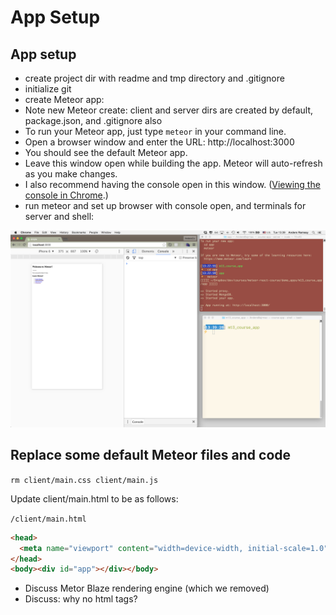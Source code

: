 # App Setup
## App setup
- create project dir with readme and tmp directory and .gitignore
- initialize git
- create Meteor app:
- Note new Meteor create: client and server dirs are created by default, package.json, and .gitignore also
- To run your Meteor app, just type ```meteor``` in your command line.
- Open a browser window and enter the URL: http://localhost:3000 
- You should see the default Meteor app.
- Leave this window open while building the app. Meteor will auto-refresh as you make changes.
- I also recommend having the console open in this window.  ([Viewing the console in Chrome](https://developer.chrome.com/devtools/docs/console).)
- run meteor and set up browser with console open, and terminals for server and shell:

![Sample Screen Setup](images/sample-screen-setup.png)

## Replace some default Meteor files and code

``` rm client/main.css client/main.js ```

Update client/main.html to be as follows:

``` /client/main.html ```


```html
<head>
  <meta name="viewport" content="width=device-width, initial-scale=1.0">
</head>
<body><div id="app"></div></body>
```

- Discuss Metor Blaze rendering engine (which we removed)
- Discuss: why no html tags?